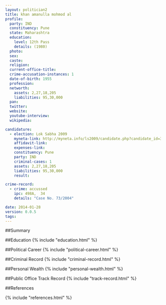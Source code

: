 ```yaml
---
layout: politician2
title: khan amanulla mohmod al
profile: 
  party: IND
  constituency: Pune
  state: Maharashtra
  education: 
    level: 12th Pass
    details: (1980)
  photo: 
  sex: 
  caste: 
  religion: 
  current-office-title: 
  crime-accusation-instances: 1
  date-of-birth: 1955
  profession: 
  networth: 
    assets: 2,27,18,205
    liabilities: 95,30,000
  pan: 
  twitter: 
  website: 
  youtube-interview: 
  wikipedia: 

candidature: 
  - election: Lok Sabha 2009
    myneta-link: http://myneta.info/ls2009/candidate.php?candidate_id=3591
    affidavit-link: 
    expenses-link: 
    constituency: Pune 
    party: IND
    criminal-cases: 1
    assets: 2,27,18,205
    liabilities: 95,30,000
    result:  

crime-record: 
  - crime: accussed
    ipc: 498A,  34
    details: "Case No. 73/2004" 

date: 2014-01-28
version: 0.0.5
tags: 
---
```

##Summary


##Education
{% include "education.html" %}


##Political Career
{% include "political-career.html" %}


##Criminal Record
{% include "criminal-record.html" %}


##Personal Wealth
{% include "personal-wealth.html" %}


##Public Office Track Record
{% include "track-record.html" %}


##References


{% include "references.html" %}